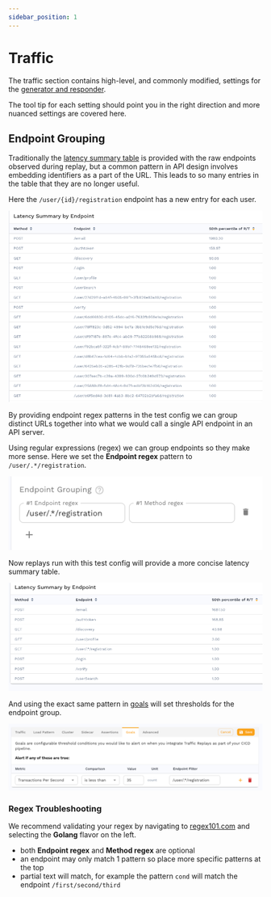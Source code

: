 ```yaml
---
sidebar_position: 1
---
```


# Traffic

The traffic section contains high-level, and commonly modified, settings for
the [generator and responder](../../../concepts/replay).

The tool tip for each setting should point you in the right direction and more nuanced settings are covered here.

## Endpoint Grouping

Traditionally the
[latency summary table](../../../guides/reports/performance-details/#latency-summary)
is provided with the raw endpoints observed during replay, but a common pattern
in API design involves embedding identifiers as a part of the URL.  This leads
to so many entries in the table that they are no longer useful.

Here the `/user/{id}/registration` endpoint has a new entry for each user.

![summary-no-group](./endpoint-summary-no-group.png)

By providing endpoint regex patterns in the test config we can group distinct
URLs together into what we would call a single API endpoint in an API server.

Using regular expressions (regex) we can group endpoints so they make more sense.  Here
we set the **Endpoint regex** pattern to `/user/.*/registration`.

![endpoint-grouping](./endpoint-grouping.png)

Now replays run with this test config will provide a more concise latency summary table.

![summary-with-group](./endpoint-summary-grouped.png)

And using the exact same pattern in [goals](../goals/) will set thresholds for the endpoint group.

![goals-endpoint-filter](./goals-endpoint-filter.png)

### Regex Troubleshooting

We recommend validating your regex by navigating to
[regex101.com](https://regex101.com/) and selecting the **Golang**
flavor on the left.

- both **Endpoint regex** and **Method regex** are optional
- an endpoint may only match 1 pattern so place more specific patterns at the top
- partial text will match, for example the pattern `cond` will match the endpoint `/first/second/third`

